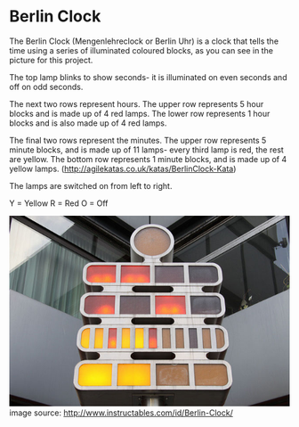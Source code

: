 # Berlin Clock

The Berlin Clock (Mengenlehreclock or Berlin Uhr) is a clock that tells the time using a series of illuminated coloured blocks, as you can see in the picture for this project.

The top lamp blinks to show seconds- it is illuminated on even seconds and off on odd seconds.

The next two rows represent hours. The upper row represents 5 hour blocks and is made up of 4 red lamps. The lower row represents 1 hour blocks and is also made up of 4 red lamps.

The final two rows represent the minutes. The upper row represents 5 minute blocks, and is made up of 11 lamps- every third lamp is red, the rest are yellow. The bottom row represents 1 minute blocks, and is made up of 4 yellow lamps. (http://agilekatas.co.uk/katas/BerlinClock-Kata)

The lamps are switched on from left to right.

Y = Yellow
R = Red
O = Off 

![alt text](berlinclock.jpg)
image source: http://www.instructables.com/id/Berlin-Clock/